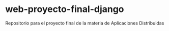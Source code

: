 # web-proyecto-final-django
Repositorio para el proyecto final de la materia de Aplicaciones Distribuidas
